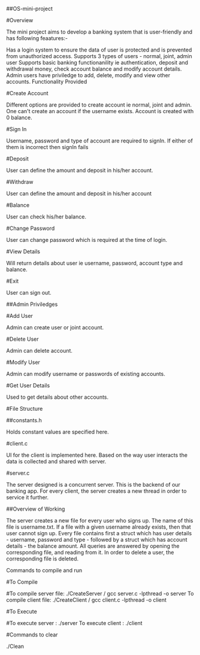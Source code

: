 ##OS-mini-project

#Overview

The mini project aims to develop a banking system that is user-friendly and has following feaatures:-

Has a login system to ensure the data of user is protected and is prevented from unauthorized access.
Supports 3 types of users - normal, joint, admin user
Supports basic banking functionanility ie authentication, deposit and withdrawal money, check account balance and modify account details.
Admin users have priviledge to add, delete, modify and view other accounts.
Functionality Provided

#Create Account

Different options are provided to create account ie normal, joint and admin. One can't create an account if the username exists. Account is created with 0 balance.

#Sign In

Username, password and type of account are required to signIn. If either of them is incorrect then signIn fails

#Deposit

User can define the amount and deposit in his/her account.

#Withdraw

User can define the amount and deposit in his/her account

#Balance

User can check his/her balance.

#Change Password

User can change password which is required at the time of login.

#View Details

Will return details about user ie username, password, account type and balance.

#Exit

User can sign out.

##Admin Priviledges

#Add User

Admin can create user or joint account.

#Delete User

Admin can delete account.

#Modify User

Admin can modify username or passwords of existing accounts.

#Get User Details

Used to get details about other accounts.

#File Structure

##constants.h

Holds constant values are specified here.

#client.c

UI for the client is implemented here. Based on the way user interacts the data is collected and shared with server.

#server.c

The server designed is a concurrent server. This is the backend of our banking app. For every client, the server creates a new thread in order to service it further.

##Overview of Working

The server creates a new file for every user who signs up. The name of this file is username.txt. If a file with a given username already exists, then that user cannot sign up. Every file contains first a struct which has user details - username, password and type - followed by a struct which has account details - the balance amount. All queries are answered by opening the corresponding file, and reading from it. In order to delete a user, the corresponding file is deleted.

Commands to compile and run

#To Compile

#To compile server file: ./CreateServer / gcc server.c -lpthread -o server To compile client file: ./CreateClient / gcc client.c -lpthread -o client

#To Execute

#To execute server : ./server To execute client : ./client

#Commands to clear

./Clean
